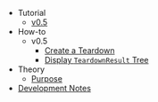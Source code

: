 * Tutorial
  * [v0.5](./v0.5/tutorial.md)
* How-to
  * v0.5
    * [Create a Teardown](./v0.5/how-to/create-teardown.md)
    * [Display `TeardownResult` Tree](./v0.5/how-to/display-teardown)
* Theory
  * [Purpose](./theory/purpose.md)
* [Development Notes](./CONTRIBUTING.md)
